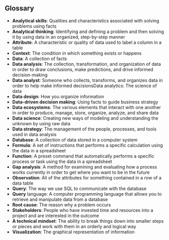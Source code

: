 ## Glossary

* **Analytical skills**: Qualities and characteristics associated with solving problems using facts
* **Analytical thinking**: Identifying and defining a problem and then solving it by using data in an organized, step-by-step manner
* **Attribute**: A characteristic or quality of data used to label a column in a table
* **Context**: The condition in which something exists or happens
* **Data**: A collection of facts
* **Data analysis**: The collection, transformation, and organization of data in order to draw conclusions, make predictions, and drive informed decision-making
* **Data analyst**: Someone who collects, transforms, and organizes data in order to help make informed decisionsData analytics: The science of data
* **Data design**: How you organize information
* **Data-driven decision making**: Using facts to guide business strategy
* **Data ecosystems**: The various elements that interact with one another in order to produce, manage, store, organize, analyze, and share data
* **Data science**: Creating new ways of modeling and understanding the unknown by using raw data
* **Data strategy**: The management of the people, processes, and tools used in data analysis
* **Database**: A collection of data stored in a computer system
* **Formula**: A set of instructions that performs a specific calculation using the data in a spreadsheet
* **Function**: A preset command that automatically performs a specific process or task using the data in a spreadsheet
* **Gap analysis**: A method for examining and evaluating how a process works currently in order to get where you want to be in the future
* **Observation**: All of the attributes for something contained in a row of a data table
* **Query**: The way we use SQL to communicate with the database
* **Query** language: A computer programming language that allows you to retrieve and manipulate data from a database
* **Root cause**: The reason why a problem occurs
* **Stakeholders**: People who have invested time and resources into a project and are interested in the outcome
* **A technical mindset**: The ability to break things down into smaller steps or pieces and work with them in an orderly and logical way
* **Visualization**: The graphical representation of information